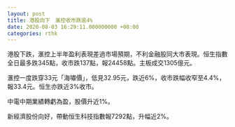 ```yaml
---
layout: post
title: 港股向下　滙控收市跌逾4%
date: 2020-08-03 16:29:11.000000000 +08:00
categories: rthk
---
```


港股下跌，滙控上半年盈利表現差過市場預期，不利金融股同大市表現。恒生指數全日最多跌345點，收市跌137點，報24458點。主板成交1305億元。

滙控一度跌穿33元「海嘯價」，低見32.95元，跌近6%，收市跌幅收窄至4.4%，報33.4元。恒生亦跌近3%收市。

中電中期業績轉虧為盈，股價升近1%。

新經濟股份向好，帶動恒生科技指數報7292點，升幅近2%。
